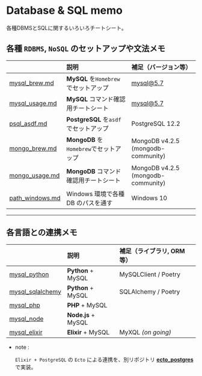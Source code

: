 # Database & SQL memo

各種DBMSとSQLに関するいろいろチートシート。

## 各種 `RDBMS`, `NoSQL` のセットアップや文法メモ

| | 説明 | 補足（バージョン等） |
| :-- | :-- | :-- |
| [mysql_brew.md](https://github.com/miolab/db_memo_to_self/blob/master/mysql_brew.md) | **MySQL** を`Homebrew`でセットアップ | mysql@5.7 |
| [mysql_usage.md](https://github.com/miolab/db_memo_to_self/blob/master/mysql_usage.md) | **MySQL** コマンド確認用チートシート | mysql@5.7 |
| [psql_asdf.md](https://github.com/miolab/db_memo_to_self/blob/master/psql_asdf.md) | **PostgreSQL** を`asdf`でセットアップ | PostgreSQL 12.2 |
| [mongo_brew.md](https://github.com/miolab/db_memo_to_self/blob/master/mongo_brew.md) | **MongoDB** を`Homebrew`でセットアップ | MongoDB v4.2.5 (mongodb-community) |
| [mongo_usage.md](https://github.com/miolab/db_memo_to_self/blob/master/mongo_usage.md) | **MongoDB** コマンド確認用チートシート | MongoDB v4.2.5 (mongodb-community) |
| [path_windows.md](https://github.com/miolab/db_memo_to_self/blob/master/path_windows.md) | Windows 環境で各種 DB のパスを通す | Windows 10 |

---

## 各言語との連携メモ

| | 説明 | 補足（ライブラリ, ORM 等） |
| :-- | :-- | :-- |
| [mysql_python](https://github.com/miolab/db_memo_to_self/tree/master/mysql_python) | __Python__ + MySQL | MySQLClient / Poetry |
| [mysql_sqlalchemy](https://github.com/miolab/db_memo_to_self/tree/master/mysql_sqlalchemy) | __Python__ + MySQL | SQLAlchemy / Poetry |
| [mysql_php](https://github.com/miolab/db_memo_to_self/tree/master/mysql_php) | __PHP__ + MySQL | |
| [mysql_node](https://github.com/miolab/db_memo_to_self/tree/master/mysql_node) | __Node.js__ + MySQL | |
| [mysql_elixir](https://github.com/miolab/db_memo_to_self/tree/master/mysql_elixir) | __Elixir__ + MySQL | MyXQL _(on going)_ |

- note :

  `Elixir + PostgreSQL` の `Ecto` による連携を、別リポジトリ __[ecto_postgres](https://github.com/miolab/ecto_postgres)__ で実装。